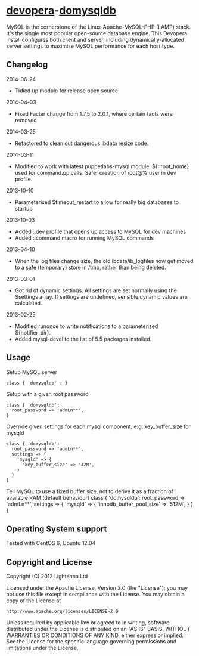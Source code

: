 [devopera](http://devopera.com)-[domysqldb](http://devopera.com/module/domysqldb)
===============

MySQL is the cornerstone of the Linux-Apache-MySQL-PHP (LAMP) stack.  It's the single most popular open-source database engine.  This Devopera install configures both client and server, including dynamically-allocated server settings to maximise MySQL performance for each host type.

Changelog
---------

2014-06-24

  * Tidied up module for release open source

2014-04-03

  * Fixed Facter change from 1.7.5 to 2.0.1, where certain facts were removed

2014-03-25

  * Refactored to clean out dangerous ibdata resize code.

2014-03-11

  * Modified to work with latest puppetlabs-mysql module.  ${::root_home} used for command.pp calls. Safer creation of root@% user in dev profile.

2013-10-10

  * Parameterised $timeout_restart to allow for really big databases to startup

2013-10-03

  * Added ::dev profile that opens up access to MySQL for dev machines
  * Added ::command macro for running MySQL commands

2013-04-10

  * When the log files change size, the old ibdata/ib_logfiles now get moved to a safe (temporary) store in /tmp, rather than being deleted.

2013-03-01

  * Got rid of dynamic settings.  All settings are set normally using the $settings array.  If settings are undefined, sensible dynamic values are calculated.

2013-02-25

  * Modified runonce to write notifications to a parameterised ${notifier_dir}.
  * Added mysql-devel to the list of 5.5 packages installed.

Usage
-----

Setup MySQL server

    class { 'domysqldb' : }

Setup with a given root password

    class { 'domysqldb':
      root_password => 'admLn**',
    }

Override given settings for each mysql component, e.g. key_buffer_size for mysqld

    class { 'domysqldb':
      root_password => 'admLn**',
      settings => {
        'mysqld' => {
          'key_buffer_size' => '32M',
        }
      }
    }

Tell MySQL to use a fixed buffer size, not to derive it as a fraction of available RAM (default behaviour)
    class { 'domysqldb':
      root_password => 'admLn**',
      settings => {
        'mysqld' => {
          'innodb_buffer_pool_size' => '512M',
        }
      }
    }

Operating System support
------------------------

Tested with CentOS 6, Ubuntu 12.04

Copyright and License
---------------------

Copyright (C) 2012 Lightenna Ltd

Licensed under the Apache License, Version 2.0 (the "License");
you may not use this file except in compliance with the License.
You may obtain a copy of the License at

    http://www.apache.org/licenses/LICENSE-2.0

Unless required by applicable law or agreed to in writing, software
distributed under the License is distributed on an "AS IS" BASIS,
WITHOUT WARRANTIES OR CONDITIONS OF ANY KIND, either express or implied.
See the License for the specific language governing permissions and
limitations under the License.

